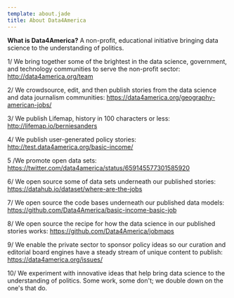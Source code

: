 ```yaml
---
template: about.jade
title: About Data4America
---
```


**What is Data4America?** A non-profit, educational initiative bringing data science to the understanding of politics.

1/ We bring together some of the brightest in the data science, government, and technology communities to serve the non-profit sector: http://data4america.org/team

2/ We crowdsource, edit, and then publish stories from the data science and data journalism communities: https://data4america.org/geography-american-jobs/

3/ We publish Lifemap, history in 100 characters or less: http://lifemap.io/berniesanders

4/ We publish user-generated policy stories: http://test.data4america.org/basic-income/

5 /We promote open data sets: https://twitter.com/data4america/status/659145577301585920

6/ We open source some of data sets underneath our published stories: https://datahub.io/dataset/where-are-the-jobs

7/ We open source the code bases underneath our published data models: https://github.com/Data4America/basic-income-basic-job

8/ We open source the recipe for how the data science in our published stories works: https://github.com/Data4America/jobmaps

9/ We enable the private sector to sponsor policy ideas so our curation and editorial board engines have a steady stream of unique content to publish: https://data4america.org/issues/

10/ We experiment with innovative ideas that help bring data science to the understanding of politics. Some work, some don't; we double down on the one's that do.